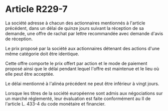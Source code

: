# Article R229-7

La société adresse à chacun des actionnaires mentionnés à l'article précédent, dans un délai de quinze jours suivant la réception de sa demande, une offre de rachat par lettre recommandée avec demande d'avis de réception.

Le prix proposé par la société aux actionnaires détenant des actions d'une même catégorie doit être identique.

Cette offre comporte le prix offert par action et le mode de paiement proposé ainsi que le délai pendant lequel l'offre est maintenue et le lieu où elle peut être acceptée.

Le délai mentionné à l'alinéa précédent ne peut être inférieur à vingt jours.

Lorsque les titres de la société européenne sont admis aux négociations sur un marché réglementé, leur évaluation est faite conformément au II de l'article L. 433-4 du code monétaire et financier.
